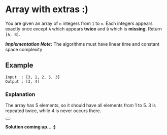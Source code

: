# Array with extras :)

You are given an array of `n` integers from `1` to `n`. Each integers appears exactly once except `A` which appears **twice** and `B` which is **missing**. Return `[A, B]`.

_**Implementation Note:**_ The algorithms must have linear time and constant space complexity

## Example

```
Input  : [3, 1, 2, 5, 3]
Output : [3, 4]
```

### Explanation
The array has 5 elements, so it should have all elements from 1 to 5. 3 is repeated twice, while 4 is never occurs there.


<button class="section" target="solution" show="Show solution" hide="Hide solution"></button>

<!--sec data-title="Solution" data-id="solution" data-show=false ces-->
**Solution coming up... :)**
<!--endsec-->
